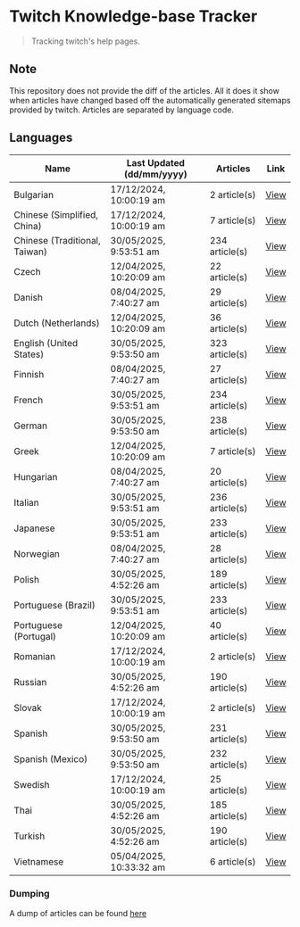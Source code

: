 # Twitch Knowledge-base Tracker
> Tracking twitch's help pages. 

## Note
This repository does not provide the diff of the articles. All it does it show when articles have changed based
off the automatically generated sitemaps provided by twitch. Articles are separated by language code.

## Languages

| Name                          | Last Updated (dd/mm/yyyy) | Articles       | Link                   |
|-------------------------------|---------------------------|----------------|------------------------|
| Bulgarian                     | 17/12/2024, 10:00:19 am   | 2 article(s)   | [View](docs/bg.md)     |
| Chinese (Simplified, China)   | 17/12/2024, 10:00:19 am   | 7 article(s)   | [View](docs/zh_CN.md)  |
| Chinese (Traditional, Taiwan) | 30/05/2025, 9:53:51 am    | 234 article(s) | [View](docs/zh_TW.md)  |
| Czech                         | 12/04/2025, 10:20:09 am   | 22 article(s)  | [View](docs/cs.md)     |
| Danish                        | 08/04/2025, 7:40:27 am    | 29 article(s)  | [View](docs/da.md)     |
| Dutch (Netherlands)           | 12/04/2025, 10:20:09 am   | 36 article(s)  | [View](docs/nl_NL.md)  |
| English (United States)       | 30/05/2025, 9:53:50 am    | 323 article(s) | [View](docs/en_US.md)  |
| Finnish                       | 08/04/2025, 7:40:27 am    | 27 article(s)  | [View](docs/fi.md)     |
| French                        | 30/05/2025, 9:53:51 am    | 234 article(s) | [View](docs/fr.md)     |
| German                        | 30/05/2025, 9:53:50 am    | 238 article(s) | [View](docs/de.md)     |
| Greek                         | 12/04/2025, 10:20:09 am   | 7 article(s)   | [View](docs/el.md)     |
| Hungarian                     | 08/04/2025, 7:40:27 am    | 20 article(s)  | [View](docs/hu.md)     |
| Italian                       | 30/05/2025, 9:53:51 am    | 236 article(s) | [View](docs/it.md)     |
| Japanese                      | 30/05/2025, 9:53:51 am    | 233 article(s) | [View](docs/ja.md)     |
| Norwegian                     | 08/04/2025, 7:40:27 am    | 28 article(s)  | [View](docs/no.md)     |
| Polish                        | 30/05/2025, 4:52:26 am    | 189 article(s) | [View](docs/pl.md)     |
| Portuguese (Brazil)           | 30/05/2025, 9:53:51 am    | 233 article(s) | [View](docs/pt_BR.md)  |
| Portuguese (Portugal)         | 12/04/2025, 10:20:09 am   | 40 article(s)  | [View](docs/pt_PT.md)  |
| Romanian                      | 17/12/2024, 10:00:19 am   | 2 article(s)   | [View](docs/ro.md)     |
| Russian                       | 30/05/2025, 4:52:26 am    | 190 article(s) | [View](docs/ru.md)     |
| Slovak                        | 17/12/2024, 10:00:19 am   | 2 article(s)   | [View](docs/sk.md)     |
| Spanish                       | 30/05/2025, 9:53:50 am    | 231 article(s) | [View](docs/es.md)     |
| Spanish (Mexico)              | 30/05/2025, 9:53:50 am    | 232 article(s) | [View](docs/es_MX.md)  |
| Swedish                       | 17/12/2024, 10:00:19 am   | 25 article(s)  | [View](docs/sv.md)     |
| Thai                          | 30/05/2025, 4:52:26 am    | 185 article(s) | [View](docs/th.md)     |
| Turkish                       | 30/05/2025, 4:52:26 am    | 190 article(s) | [View](docs/tr.md)     |
| Vietnamese                    | 05/04/2025, 10:33:32 am   | 6 article(s)   | [View](docs/vi.md)     |

### Dumping
A dump of articles can be found [here](docs/RAW.md)